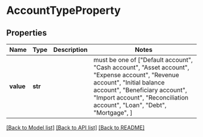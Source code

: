 # AccountTypeProperty


## Properties
Name | Type | Description | Notes
------------ | ------------- | ------------- | -------------
**value** | **str** |  |  must be one of ["Default account", "Cash account", "Asset account", "Expense account", "Revenue account", "Initial balance account", "Beneficiary account", "Import account", "Reconciliation account", "Loan", "Debt", "Mortgage", ]

[[Back to Model list]](../README.md#documentation-for-models) [[Back to API list]](../README.md#documentation-for-api-endpoints) [[Back to README]](../README.md)


